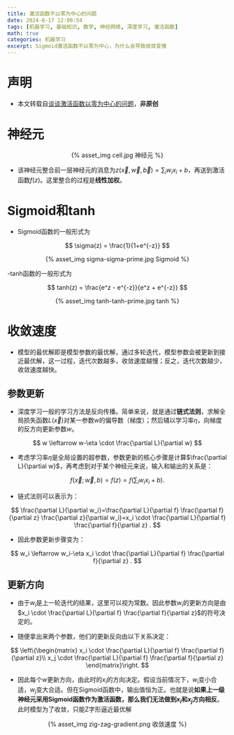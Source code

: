 ```yaml
---
title: 激活函数不以零为中心的问题
date: 2024-8-17 12:06:54
tags: [机器学习, 基础知识, 数学, 神经网络, 深度学习, 激活函数]
math: true
categories: 机器学习
excerpt: Sigmoid激活函数不以零为中心，为什么会导致收敛变慢
---
```


# 声明
* 本文转载自[谈谈激活函数以零为中心的问题](https://liam.page/2018/04/17/zero-centered-active-function/)，**非原创**
# 神经元

<p align="center">{% asset_img cell.jpg 神经元 %}</p>

* 该神经元整合前一层神经元的消息为$z(\vec{x}, \vec{w}, \vec{b}) = \sum_i{w_ix_i+b}$，再送到激活函数$f(z)$。这里整合的过程是**线性加权**。
# Sigmoid和tanh
* Sigmoid函数的一般形式为

$$
\sigma(z) = \frac{1}{1+e^{-z}}
$$

<p align="center">{% asset_img sigma-sigma-prime.jpg Sigmoid %}</p>

-tanh函数的一般形式为

$$
tanh(z) = \frac{e^z - e^{-z}}{e^z + e^{-z}}
$$

<p align="center">{% asset_img tanh-tanh-prime.jpg tanh %}</p>

# 收敛速度
* 模型的最优解即是模型参数的最优解，通过多轮迭代，模型参数会被更新到接近最优解，这一过程，迭代次数越多，收敛速度越慢；反之，迭代次数越少，收敛速度越快。

## 参数更新

* 深度学习一般的学习方法是反向传播。简单来说，就是通过**链式法则**，求解全局损失函数$L(\vec{x})$对某一参数$w$的偏导数（梯度）；然后辅以学习率$\eta$，向梯度的反方向更新参数$w$。

$$
w \leftarrow w-\eta \cdot \frac{\partial L}{\partial w}
$$

* 考虑学习率$\eta$是全局设置的超参数，参数更新的核心步骤是计算$\frac{\partial L}{\partial w}$，再考虑到对于某个神经元来说，输入和输出的关系是：

$$
f(\vec{x} ; \vec{w}, b)=f(z)=f\left(\sum_i w_i x_i+b\right) .
$$

* 链式法则可以表示为：

$$
\frac{\partial L}{\partial w_i}=\frac{\partial L}{\partial f} \frac{\partial f}{\partial z} \frac{\partial z}{\partial w_i}=x_i \cdot \frac{\partial L}{\partial f} \frac{\partial f}{\partial z} .
$$

* 因此参数更新步骤变为：

$$
w_i \leftarrow w_i-\eta x_i \cdot \frac{\partial L}{\partial f} \frac{\partial f}{\partial z} .
$$

## 更新方向

* 由于$w_i$是上一轮迭代的结果，这里可以视为常数。因此参数$w_i$的更新方向是由$x_i \cdot \frac{\partial L}{\partial f} \frac{\partial f}{\partial z}$的符号决定的。

* 随便拿出来两个参数，他们的更新反向由以下关系决定：

$$
\left\{\begin{matrix}
x_i \cdot \frac{\partial L}{\partial f} \frac{\partial f}{\partial z}\\
x_j \cdot \frac{\partial L}{\partial f} \frac{\partial f}{\partial z}
\end{matrix}\right.
$$

* 因此每个$w$更新方向，由此时的$x_i$的方向决定。假设当前情况下，$w_i$变小合适，$w_j$变大合适。但在Sigmoid函数中，输出值恒为正。也就是说**如果上一级神经元采用Sigmoid函数作为激活函数，那么我们无法做到$x_i$和$x_j$方向相反**。此时模型为了收敛，只能Z字形逼近最优解

<p align="center">{% asset_img zig-zag-gradient.png 收敛速度 %}</p>
